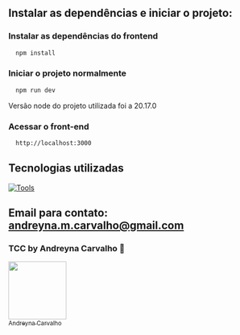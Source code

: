 ## Instalar as dependências e iniciar o projeto:

### Instalar as dependências do frontend

```bash
  npm install
```

### Iniciar o projeto normalmente

```bash
  npm run dev
```

Versão node do projeto utilizada foi a 20.17.0

### Acessar o front-end

```bash
  http://localhost:3000
```

## Tecnologias utilizadas

[![Tools](https://skillicons.dev/icons?i=html,css,ts,nextjs)](https://skillicons.dev)

## Email para contato: andreyna.m.carvalho@gmail.com

### TCC by Andreyna Carvalho 🤗

[<img src="https://avatars.githubusercontent.com/u/87716793?v=4" width=115><br><sub>Andreyna Carvalho</sub>](https://github.com/andreyna1808)

